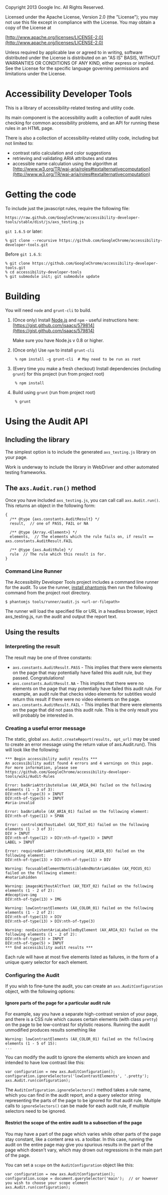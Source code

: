 Copyright 2013 Google Inc. All Rights Reserved.

Licensed under the Apache License, Version 2.0 (the "License");
you may not use this file except in compliance with the License.
You may obtain a copy of the License at

[http://www.apache.org/licenses/LICENSE-2.0](http://www.apache.org/licenses/LICENSE-2.0)

Unless required by applicable law or agreed to in writing, software
distributed under the License is distributed on an "AS IS" BASIS,
WITHOUT WARRANTIES OR CONDITIONS OF ANY KIND, either express or implied.
See the License for the specific language governing permissions and
limitations under the License.

# Accessibility Developer Tools

This is a library of accessibility-related testing and utility code.

Its main component is the accessibility audit: a collection of audit rules checking for common accessibility problems, and an API for running these rules in an HTML page.

There is also a collection of accessibility-related utility code, including but not limited to:
* contrast ratio calculation and color suggestions
* retrieving and validating ARIA attributes and states
* accessible name calculation using the algorithm at [http://www.w3.org/TR/wai-aria/roles#textalternativecomputation](http://www.w3.org/TR/wai-aria/roles#textalternativecomputation)

# Getting the code

To include just the javascript rules, require the following file:

    https://raw.github.com/GoogleChrome/accessibility-developer-tools/stable/dist/js/axs_testing.js

  `git 1.6.5` or later: 

    % git clone --recursive https://github.com/GoogleChrome/accessibility-developer-tools.git
    
  Before `git 1.6.5`:

    % git clone https://github.com/GoogleChrome/accessibility-developer-tools.git
    % cd accessibility-developer-tools
    % git submodule init; git submodule update

# Building

You will need `node` and `grunt-cli` to build.

1. (Once only) Install [Node.js](http://nodejs.org/) and `npm` - useful instructions here: [https://gist.github.com/isaacs/579814](https://gist.github.com/isaacs/579814)

    Make sure you have Node.js v 0.8 or higher.

2. (Once only) Use `npm` to install `grunt-cli`

        % npm install -g grunt-cli  # May need to be run as root

3. (Every time you make a fresh checkout) Install dependencies (including `grunt`) for this project (run from project root)

        % npm install

4. Build using `grunt` (run from project root)

        % grunt

# Using the Audit API

## Including the library

The simplest option is to include the generated `axs_testing.js` library on your page.

Work is underway to include the library in WebDriver and other automated testing frameworks.

## The `axs.Audit.run()` method

Once you have included `axs_testing.js`, you can call call `axs.Audit.run()`. This returns an object in the following form:

    {
      /** @type {axs.constants.AuditResult} */
      result,  // one of PASS, FAIL or NA

      /** @type {Array.<Element>} */
      elements,  // The elements which the rule fails on, if result == axs.constants.AuditResult.FAIL

      /** @type {axs.AuditRule} */
      rule  // The rule which this result is for.
    }

### Command Line Runner

The Accessibility Developer Tools project includes a command line runner for the audit. To use the runner, [install phantomjs](http://phantomjs.org/download.html) then run the following command from the project root directory.

    $ phantomjs tools/runner/audit.js <url-or-filepath>

The runner will load the specified file or URL in a headless browser, inject axs_testing.js, run the audit and output the report text.

## Using the results

### Interpreting the result

The result may be one of three constants:
* `axs.constants.AuditResult.PASS` - This implies that there were elements on the page that may potentially have failed this audit rule, but they passed. Congratulations!
* `axs.constants.AuditResult.NA` - This implies that there were no elements on the page that may potentially have failed this audit rule. For example, an audit rule that checks video elements for subtitles would return this result if there were no video elements on the page.
* `axs.constants.AuditResult.FAIL` - This implies that there were elements on the page that did not pass this audit rule. This is the only result you will probably be interested in.

### Creating a useful error message

The static, global `axs.Audit.createReport(results, opt_url)` may be used to create an error message using the return value of axs.Audit.run(). This will look like the following:

    *** Begin accessibility audit results ***
    An accessibility audit found 4 errors and 4 warnings on this page.
    For more information, please see https://github.com/GoogleChrome/accessibility-developer-tools/wiki/Audit-Rules

    Error: badAriaAttributeValue (AX_ARIA_04) failed on the following elements (1 - 3 of 3):
    DIV:nth-of-type(3) > INPUT
    DIV:nth-of-type(5) > INPUT
    #aria-invalid

    Error: badAriaRole (AX_ARIA_01) failed on the following element:
    DIV:nth-of-type(11) > SPAN

    Error: controlsWithoutLabel (AX_TEXT_01) failed on the following elements (1 - 3 of 3):
    DIV > INPUT
    DIV:nth-of-type(12) > DIV:nth-of-type(3) > INPUT
    LABEL > INPUT

    Error: requiredAriaAttributeMissing (AX_ARIA_03) failed on the following element:
    DIV:nth-of-type(13) > DIV:nth-of-type(11) > DIV

    Warning: focusableElementNotVisibleAndNotAriaHidden (AX_FOCUS_01) failed on the following element:
    #notariahidden

    Warning: imagesWithoutAltText (AX_TEXT_02) failed on the following elements (1 - 2 of 2):
    #deceptive-img
    DIV:nth-of-type(13) > IMG

    Warning: lowContrastElements (AX_COLOR_01) failed on the following elements (1 - 2 of 2):
    DIV:nth-of-type(13) > DIV
    DIV:nth-of-type(13) > DIV:nth-of-type(3)

    Warning: nonExistentAriaLabelledbyElement (AX_ARIA_02) failed on the following elements (1 - 2 of 2):
    DIV:nth-of-type(3) > INPUT
    DIV:nth-of-type(5) > INPUT
    *** End accessibility audit results ***

Each rule will have at most five elements listed as failures, in the form of a unique query selector for each element.

### Configuring the Audit

If you wish to fine-tune the audit, you can create an `axs.AuditConfiguration` object, with the following options:

#### Ignore parts of the page for a particular audit rule

For example, say you have a separate high-contrast version of your page, and there is a CSS rule which causes certain elements (with class `pretty`) on the page to be low-contrast for stylistic reasons. Running the audit unmodified produces results something like

    Warning: lowContrastElements (AX_COLOR_01) failed on the following elements (1 - 5 of 15):
    ...

You can modify the audit to ignore the elements which are known and intended to have low contrast like this:

    var configuration = new axs.AuditConfiguration();
    configuration.ignoreSelectors('lowContrastElements', '.pretty');
    axs.Audit.run(configuration);

The `AuditConfiguration.ignoreSelectors()` method takes a rule name, which you can find in the audit report, and a query selector string representing the parts of the page to be ignored for that audit rule. Multiple calls to `ignoreSelectors()` can be made for each audit rule, if multiple selectors need to be ignored.

#### Restrict the scope of the entire audit to a subsection of the page

You may have a part of the page which varies while other parts of the page stay constant, like a content area vs. a toolbar. In this case, running the audit on the entire page may give you spurious results in the part of the page which doesn't vary, which may drown out regressions in the main part of the page.

You can set a `scope` on the `AuditConfiguration` object like this:

    var configuration = new axs.AuditConfiguration();
    configuration.scope = document.querySelector('main');  // or however you wish to choose your scope element
    axs.Audit.run(configuration);
